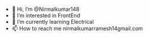 - 👋 Hi, I’m @Nirmalkumar148
- 👀 I’m interested in FrontEnd
- 🌱 I’m currently learning Electrical
- 📫 How to reach me nirmalkumarramesh14gmail.com

<!---
Nirmalkumar148/Nirmalkumar148 is a ✨ special ✨ repository because its `README.md` (this file) appears on your GitHub profile.
You can click the Preview link to take a look at your changes.
--->

